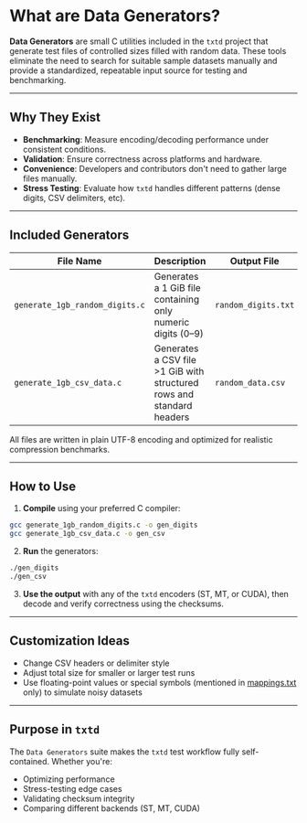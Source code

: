 # What are Data Generators?

**Data Generators** are small C utilities included in the `txtd` project that generate test files of controlled sizes filled with random data. These tools eliminate the need to search for suitable sample datasets manually and provide a standardized, repeatable input source for testing and benchmarking.

---

## Why They Exist

- **Benchmarking**: Measure encoding/decoding performance under consistent conditions.
- **Validation**: Ensure correctness across platforms and hardware.
- **Convenience**: Developers and contributors don't need to gather large files manually.
- **Stress Testing**: Evaluate how `txtd` handles different patterns (dense digits, CSV delimiters, etc).

---

## Included Generators

| File Name                    | Description                                                                 | Output File             | Size     |
|-----------------------------|-----------------------------------------------------------------------------|--------------------------|----------|
| `generate_1gb_random_digits.c` | Generates a 1 GiB file containing only numeric digits (0–9)                | `random_digits.txt`     | 1 GiB    |
| `generate_1gb_csv_data.c`      | Generates a CSV file >1 GiB with structured rows and standard headers      | `random_data.csv`       | ~1.06 GiB|

All files are written in plain UTF-8 encoding and optimized for realistic compression benchmarks.

---

## How to Use

1. **Compile** using your preferred C compiler:
```sh
gcc generate_1gb_random_digits.c -o gen_digits
gcc generate_1gb_csv_data.c -o gen_csv
```

2. **Run** the generators:
```sh
./gen_digits
./gen_csv
```

3. **Use the output** with any of the `txtd` encoders (ST, MT, or CUDA), then decode and verify correctness using the checksums.

---

## Customization Ideas

- Change CSV headers or delimiter style
- Adjust total size for smaller or larger test runs
- Use floating-point values or special symbols (mentioned in [mappings.txt](https://github.com/atrithakar/project_txtd/blob/main/mappings.txt) only) to simulate noisy datasets

---

## Purpose in `txtd`

The `Data Generators` suite makes the `txtd` test workflow fully self-contained. Whether you're:

- Optimizing performance
- Stress-testing edge cases
- Validating checksum integrity
- Comparing different backends (ST, MT, CUDA)


